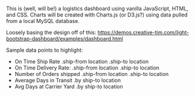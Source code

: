 This is (well, will be!) a logistics dashboard using vanilla JavaScript, HTML, and CSS. Charts will be created with Charts.js (or D3.js?) using data pulled from a local MySQL database.

Loosely basing the design off of this:
https://demos.creative-tim.com/light-bootstrap-dashboard/examples/dashboard.html

Sample data points to highlight:

- On Time Ship Rate
  .ship-from location
  .ship-to location
- On Time Delivery Rate:
  .ship-from location
  .ship-to location
- Number of Orders shipped
  .ship-from location
  .ship-to location
- Average Days in Transit
  .by ship-to location
- Avg Days at Carrier Yard
  .by ship-to location
